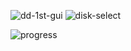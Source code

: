 ![dd-1st-gui](https://github.com/user-attachments/assets/26a111fb-8522-46ff-bfd3-e9476d630959) ![disk-select](https://github.com/user-attachments/assets/bfa47472-8315-463f-937c-3a3cd1a48e8c)

![progress](https://github.com/user-attachments/assets/8ac77f99-05ec-4ec5-8a80-ca3335e3eccb)

